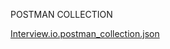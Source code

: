 POSTMAN COLLECTION

[Interview.io.postman_collection.json](https://github.com/Tohbey/interviewer-service/files/14146644/Interview.io.postman_collection.json)

